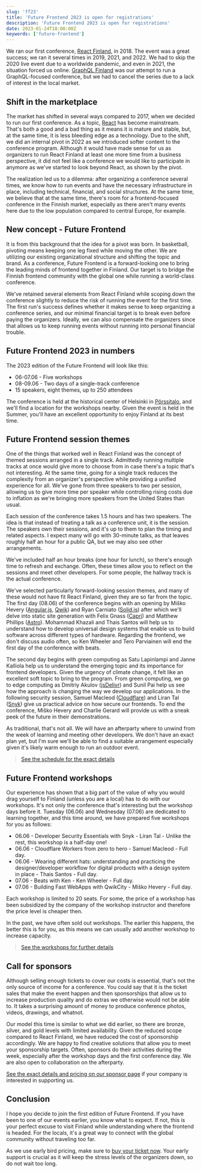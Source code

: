 ```yaml
---
slug: 'ff23'
title: 'Future Frontend 2023 is open for registrations'
description: 'Future Frontend 2023 is open for registrations'
date: 2023-01-24T18:00:00Z
keywords: ['future-frontend']
---
```


We ran our first conference, [React Finland](https://react-finland.fi/), in 2018. The event was a great success; we ran it several times in 2019, 2021, and 2022. We had to skip the 2020 live event due to a worldwide pandemic, and even in 2021, the situation forced us online. [GraphQL Finland](https://graphql-finland.fi/) was our attempt to run a GraphQL-focused conference, but we had to cancel the series due to a lack of interest in the local market.

## Shift in the marketplace

The market has shifted in several ways compared to 2017, when we decided to run our first conference. As a topic, [React](https://reactjs.org/) has become mainstream. That's both a good and a bad thing as it means it is mature and stable, but, at the same time, it is less bleeding edge as a technology. Due to the shift, we did an internal pivot in 2022 as we introduced softer content to the conference program. Although it would have made sense for us as organizers to run React Finland at least one more time from a business perspective, it did not feel like a conference we would like to participate in anymore as we've started to look beyond React, as shown by the pivot.

The realization led us to a dilemma: after organizing a conference several times, we know how to run events and have the necessary infrastructure in place, including technical, financial, and social structures. At the same time, we believe that at the same time, there's room for a frontend-focused conference in the Finnish market, especially as there aren't many events here due to the low population compared to central Europe, for example.

## New concept - Future Frontend

It is from this background that the idea for a pivot was born. In basketball, pivoting means keeping one leg fixed while moving the other. We are utilizing our existing organizational structure and shifting the topic and brand. As a conference, Future Frontend is a forward-looking one to bring the leading minds of frontend together in Finland. Our target is to bridge the Finnish frontend community with the global one while running a world-class conference.

We've retained several elements from React Finland while scoping down the conference slightly to reduce the risk of running the event for the first time. The first run's success defines whether it makes sense to keep organizing a conference series, and our minimal financial target is to break even before paying the organizers. Ideally, we can also compensate the organizers since that allows us to keep running events without running into personal financial trouble.

## Future Frontend 2023 in numbers

The 2023 edition of the Future Frontend will look like this:

* 06-07.06 - Five workshops
* 08-09.06 - Two days of a single-track conference
* 15 speakers, eight themes, up to 250 attendees

The conference is held at the historical center of Helsinki in [Pörssitalo](http://porssitalo.fi/), and we'll find a location for the workshops nearby. Given the event is held in the Summer, you'll have an excellent opportunity to enjoy Finland at its best time.

## Future Frontend session themes

One of the things that worked well in React Finland was the concept of themed sessions arranged in a single track. Admittedly running multiple tracks at once would give more to choose from in case there's a topic that's not interesting. At the same time, going for a single track reduces the complexity from an organizer's perspective while providing a unified experience for all. We've gone from three speakers to two per session, allowing us to give more time per speaker while controlling rising costs due to inflation as we're bringing more speakers from the United States than usual.

Each session of the conference takes 1.5 hours and has two speakers. The idea is that instead of treating a talk as a conference unit, it is the session. The speakers own their sessions, and it's up to them to plan the timing and related aspects. I expect many will go with 30-minute talks, as that leaves roughly half an hour for a public QA, but we may also see other arrangements.

We've included half an hour breaks (one hour for lunch), so there's enough time to refresh and exchange. Often, these times allow you to reflect on the sessions and meet other developers. For some people, the hallway track is the actual conference.

We've selected particularly forward-looking session themes, and many of these would not have fit React Finland, given they are so far from the topic. The first day (08.06) of the conference begins with an opening by Miško Hevery ([Angular.js](https://angularjs.org/), [Qwik](https://qwik.builder.io/)) and Ryan Carniato ([Solid.js](https://www.solidjs.com/)) after which we'll delve into static site generation with Felix Gnass ([Capri](https://capri.build/)) and Matthew Phillips ([Astro](https://astro.build/)). Mohammad Khazali and Thais Santos will help us to understand how to develop universal design systems that enable us to build software across different types of hardware. Regarding the frontend, we don't discuss audio often, so Ken Wheeler and Tero Parviainen will end the first day of the conference with beats.

The second day begins with green computing as Satu Lapinlampi and Janne Kalliola help us to understand the emerging topic and its importance for frontend developers. Given the urgency of climate change, it felt like an excellent soft topic to bring to the program. From green computing, we go to edge computing as Dmitriy Akulov ([jsDelivr](https://www.jsdelivr.com/)) and Sunil Pai help us see how the approach is changing the way we develop our applications. In the following security session, Samuel Macleod ([Cloudflare](https://cloudflare.com/)) and Liran Tal ([Snyk](https://snyk.com/)) give us practical advice on how secure our frontends. To end the conference, Miško Hevery and Charlie Gerard will provide us with a sneak peek of the future in their demonstrations.

As traditional, that's not all. We will have an afterparty where to unwind from the week of learning and meeting other developers. We don't have an exact plan yet, but I'm sure we'll be able to find a suitable arrangement especially given it's likely warm enough to run an outdoor event.

> [See the schedule for the exact details](/schedule/)

## Future Frontend workshops

Our experience has shown that a big part of the value of why you would drag yourself to Finland (unless you are a local) has to do with our workshops. It's not only the conference that's interesting but the workshop days before it. Tuesday (06.06) and Wednesday (07.06) are dedicated to learning together, and this time around, we have prepared five workshops for you as follows:

* 06.06 - Developer Security Essentials with Snyk - Liran Tal - Unlike the rest, this workshop is a half-day one!
* 06.06 - Cloudflare Workers from zero to hero - Samuel Macleod - Full day.
* 06.06 - Wearing different hats: understanding and practicing the designer/developer workflow for digital products with a design system in place - Thais Santos - Full day.
* 07.06 - Beats with Ken - Ken Wheeler - Full day.
* 07.06 - Building Fast WebApps with QwikCity - Miško Hevery - Full day.

Each workshop is limited to 20 seats. For some, the price of a workshop has been subsidized by the company of the workshop instructor and therefore the price level is cheaper then.

In the past, we have often sold out workshops. The earlier this happens, the better this is for you, as this means we can usually add another workshop to increase capacity.

> [See the workshops for further details](/workshops/)

## Call for sponsors

Although selling enough tickets to cover our costs is essential, that's not the only source of income for a conference. You could say that it is the ticket sales that make the event happen and then sponsorships that allow us to increase production quality and do extras we otherwise would not be able to. It takes a surprising amount of money to produce conference photos, videos, drawings, and whatnot.

Our model this time is similar to what we did earlier, so there are bronze, silver, and gold levels with limited availability. Given the reduced scope compared to React Finland, we have reduced the cost of sponsorship accordingly. We are happy to find creative solutions that allow you to meet your sponsorship targets. Often, sponsors do their activities during the week, especially after the workshop days and the first conference day. We are also open to collaboration on the afterparty.

[See the exact details and pricing on our sponsor page](https://futurefrontend.com/for-sponsors/) if your company is interested in supporting us.

## Conclusion

I hope you decide to join the first edition of Future Frontend. If you have been to one of our events earlier, you know what to expect. If not, this is your perfect excuse to visit Finland while understanding where the frontend is headed. For the locals, it's a great way to connect with the global community without traveling too far.

As we use early bird pricing, make sure to [buy your ticket now](https://ti.to/future-frontend/2023). Your early support is crucial as it will keep the stress levels of the organizers down, so do not wait too long.
